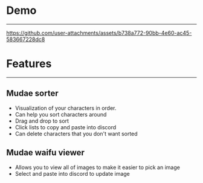 # Demo
---
https://github.com/user-attachments/assets/b738a772-90bb-4e60-ac45-583667228dc8

# Features 
---
## Mudae sorter
- Visualization of your characters in order.
- Can help you sort characters around
- Drag and drop to sort
- Click lists to copy and paste into discord
- Can delete characters that you don't want sorted

## Mudae waifu viewer
- Allows you to view all of images to make it easier to pick an image
- Select and paste into discord to update image
